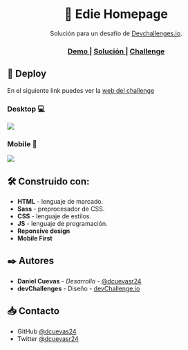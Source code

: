 <h1 align="center">🏡 Edie Homepage</h1>

<div align="center">
    Solución para un desafío de  <a href="http://devchallenges.io" target="_blank">Devchallenges.io</a>.
</div>

<div align="center">
  <h3>
    <a href="https://dcuevas24.github.io/edie-homepage/">
      Demo
    </a>
    <span> | </span>
    <a href="https://github.com/dcuevas24/edie-homepage">
      Solución
    </a>
    <span> | </span>
    <a href="https://devchallenges.io/challenges/xobQBuf8zWWmiYMIAZe0">
      Challenge
    </a>
  </h3>
</div>

## 🚀 Deploy

En el siguiente link puedes ver la [web del challenge](https://dcuevas24.github.io/edie-homepage/ "web del challenge")

### Desktop 💻

![](https://i.imgur.com/iOqiDBU.png)

### Mobile 📱

![](https://i.imgur.com/IKy4izp.png)

## 🛠️ Construido con:

- **HTML** - lenguaje de marcado.
- **Sass** - preprocesador de CSS.
- **CSS** - lenguaje de estilos.
- **JS** - lenguaje de programación.
- **Reponsive design**
- **Mobile First**

## ✒️ Autores

- **Daniel Cuevas** - _Desarrollo_ - [@dcuevasr24](https://twitter.com/dcuevasr24 "@dcuevasr24")
- **devChallenges** - Diseño - [devChallenge.io](https://devchallenges.io/ "devChallenge.io")

## 📥 Contacto

- GitHub [@dcuevas24](https://github.com/dcuevas24)
- Twitter [@dcuevasr24](https://twitter.com/dcuevasr24)
